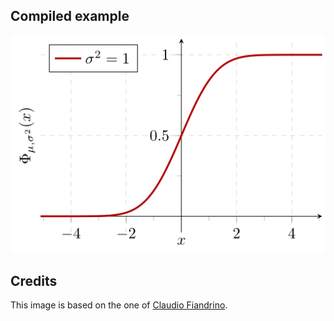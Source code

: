 Compiled example
----------------
![Example](normal-distribution-cumulative-density-function.png)

Credits
-------

This image is based on the one of [Claudio Fiandrino](http://tex.stackexchange.com/a/60956/5645).